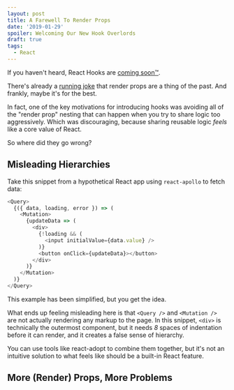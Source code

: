 ```yaml
---
layout: post
title: A Farewell To Render Props
date: '2019-01-29'
spoiler: Welcoming Our New Hook Overlords
draft: true
tags:
  - React
---
```


If you haven't heard, React Hooks are [coming soon™](https://github.com/facebook/react/pull/14679).

There's already a [running joke](https://twitter.com/acdlite/status/1088509971015262208) that render props are a thing of the past. And frankly, maybe it's for the best.

In fact, one of the key motivations for introducing hooks was avoiding all of the "render prop" nesting that can happen when you try to share logic too aggressively. Which was discouraging, because sharing reusable logic _feels_ like a core value of React.

So where did they go wrong?

## Misleading Hierarchies
Take this snippet from a hypothetical React app using `react-apollo` to fetch data:

```javascript
<Query>
  {({ data, loading, error }) => (
    <Mutation>
      {updateData => (
        <div>
          {!loading && (
            <input initialValue={data.value} />
          )}
          <button onClick={updateData}></button>
        </div>
      )}
    </Mutation>
  )}
</Query>
```

This example has been simplified, but you get the idea.

What ends up feeling misleading here is that `<Query />` and `<Mutation />` are not actually rendering any markup to the page. In this snippet, `<div>` is technically the outermost component, but it needs _8_ spaces of indentation before it can render, and it creates a false sense of hierarchy.

You can use tools like react-adopt to combine them together, but it's not an intuitive solution to what feels like should be a built-in React feature.

## More (Render) Props, More Problems

<!-- How can we access stateful logic without having to declare whole new components for them? -->

